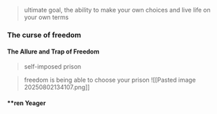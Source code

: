 > ultimate goal, the ability to make your own choices and live life on your own terms
### The curse of freedom
#### The Allure and Trap of Freedom
> self-imposed prison

> freedom is being able to choose your prison
![[Pasted image 20250802134107.png]]

#### **ren Yeager